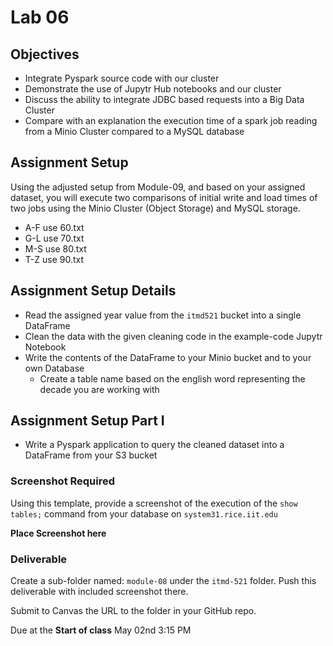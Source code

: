 # Lab 06

## Objectives

- Integrate Pyspark source code with our cluster
- Demonstrate the use of Jupytr Hub notebooks and our cluster
- Discuss the ability to integrate JDBC based requests into a Big Data Cluster
- Compare with an explanation the execution time of a spark job reading from a Minio Cluster compared to a MySQL database

## Assignment Setup

Using the adjusted setup from Module-09, and based on your assigned dataset, you will execute two comparisons of initial write and load times of two jobs using the Minio Cluster (Object Storage) and MySQL storage.

* A-F use 60.txt
* G-L use 70.txt
* M-S use 80.txt
* T-Z use 90.txt

## Assignment Setup Details

* Read the assigned year value from the `itmd521` bucket into a single DataFrame
* Clean the data with the given cleaning code in the example-code Jupytr Notebook
* Write the contents of the DataFrame to your Minio bucket and to your own Database
  * Create a table name based on the english word representing the decade you are working with

## Assignment Setup Part I

* Write a Pyspark application to query the cleaned dataset into a DataFrame from your S3 bucket


### Screenshot Required

Using this template, provide a screenshot of the execution of the `show tables;` command from your database on `system31.rice.iit.edu`

**Place Screenshot here**

### Deliverable

Create a sub-folder named: `module-08` under the `itmd-521` folder. Push this deliverable with included screenshot there.

Submit to Canvas the URL to the folder in your GitHub repo. 

Due at the **Start of class** May 02nd 3:15 PM
